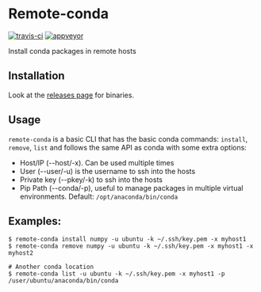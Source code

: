 # Remote-conda

[![travis-ci](https://api.travis-ci.org/danielfrg/remote-conda.svg)](https://travis-ci.org/danielfrg/remote-conda)
[![appveyor](https://ci.appveyor.com/api/projects/status/github/danielfrg/remote-conda?branch=master&svg=true
)](https://ci.appveyor.com/project/danielfrg/remote-conda)

Install conda packages in remote hosts

## Installation

Look at the [releases page](https://github.com/danielfrg/remote-conda/releases) for binaries.

## Usage

`remote-conda` is a basic CLI that has the basic conda commands: `install`, `remove`, `list` and follows the same API as conda with some extra options:

- Host/IP (--host/-x). Can be used multiple times
- User (--user/-u) is the username to ssh into the hosts
- Private key (--pkey/-k) to ssh into the hosts
- Pip Path (--conda/-p), useful to manage packages in multiple virtual environments. Default: `/opt/anaconda/bin/conda`

## Examples:

```
$ remote-conda install numpy -u ubuntu -k ~/.ssh/key.pem -x myhost1
$ remote-conda remove numpy -u ubuntu -k ~/.ssh/key.pem -x myhost1 -x myhost2

# Another conda location
$ remote-conda list -u ubuntu -k ~/.ssh/key.pem -x myhost1 -p /user/ubuntu/anaconda/bin/conda
```
